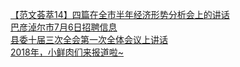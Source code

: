   
[【范文荟萃14】四篇在全市半年经济形势分析会上的讲话](http://www.dianyue.me/archives/739/yqzzy4wmz0k7903v/)  
[巴彦淖尔市7月6日招聘信息](http://www.dianyue.me/archives/854/r88qt2vrughhaq7x/)  
[县委十届三次全会第一次全体会议上讲话](http://www.dianyue.me/archives/838/dk2ycislixp9fl94/)  
[2018年，小鲜肉们来报道啦~](http://www.dianyue.me/archives/644/6flmiu1tc0haypi9/)